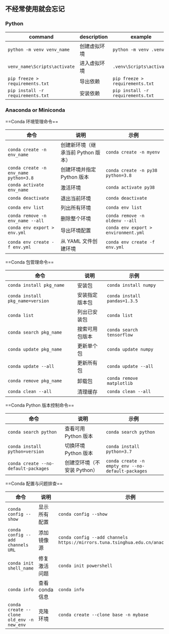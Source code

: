 
## 不经常使用就会忘记

### Python

| command | description | example |
|---------|-------------|---------|
| `python -m venv venv_name` | 创建虚拟环境 | `python -m venv .venv` |
| `venv_name\Scripts\activate` | 进入虚拟环境 | `.venv\Scripts\activate` |
| `pip freeze > requirements.txt` | 导出依赖 | `pip freeze > requirements.txt` |
| `pip install -r requirements.txt` | 安装依赖 | `pip install -r requirements.txt` |




### Anaconda or Miniconda

==Conda 环境管理命令==

| 命令 | 说明 | 示例 |
|------|------|------|
| `conda create -n env_name` | 创建新环境（继承当前 Python 版本） | `conda create -n myenv` |
| `conda create -n env_name python=3.8` | 创建环境并指定 Python 版本 | `conda create -n py38 python=3.8` |
| `conda activate env_name` | 激活环境 | `conda activate py38` |
| `conda deactivate` | 退出当前环境 | `conda deactivate` |
| `conda env list` | 列出所有环境 | `conda env list` |
| `conda remove -n env_name --all` | 删除整个环境 | `conda remove -n oldenv --all` |
| `conda env export > env.yml` | 导出环境配置 | `conda env export > environment.yml` |
| `conda env create -f env.yml` | 从 YAML 文件创建环境 | `conda env create -f env.yml` |

==Conda 包管理命令==

| 命令 | 说明 | 示例 |
|------|------|------|
| `conda install pkg_name` | 安装包 | `conda install numpy` |
| `conda install pkg_name=version` | 安装指定版本包 | `conda install pandas=1.3.5` |
| `conda list` | 列出已安装包 | `conda list` |
| `conda search pkg_name` | 搜索可用包版本 | `conda search tensorflow` |
| `conda update pkg_name` | 更新单个包 | `conda update numpy` |
| `conda update --all` | 更新所有包 | `conda update --all` |
| `conda remove pkg_name` | 卸载包 | `conda remove matplotlib` |
| `conda clean --all` | 清理缓存 | `conda clean --all` |

==Conda Python 版本控制命令==

| 命令 | 说明 | 示例 |
|------|------|------|
| `conda search python` | 查看可用 Python 版本 | `conda search python` |
| `conda install python=version` | 切换环境 Python 版本 | `conda install python=3.7` |
| `conda create --no-default-packages` | 创建空环境（不安装 Python） | `conda create -n empty_env --no-default-packages` |

==Conda 配置与问题排查==

| 命令 | 说明 | 示例 |
|------|------|------|
| `conda config --show` | 显示所有配置 | `conda config --show` |
| `conda config --add channels URL` | 添加镜像源 | `conda config --add channels https://mirrors.tuna.tsinghua.edu.cn/anaconda/pkgs/main/` |
| `conda init shell_name` | 修复激活问题 | `conda init powershell` |
| `conda info` | 查看 conda 信息 | `conda info` |
| `conda create --clone old_env -n new_env` | 克隆环境 | `conda create --clone base -n mybase` |
